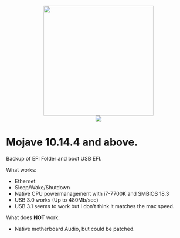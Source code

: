 <p align="center">
    <img src = "https://is3-ssl.mzstatic.com/image/thumb/Purple123/v4/6a/eb/3a/6aeb3ad3-7210-7035-6027-b256514de631/DarkProductPageIcon.png/1200x630bb.png" height="300" width="300"> <br \>
    <img src = "https://upload.wikimedia.org/wikipedia/commons/thumb/c/c0/MacOS_Mojave_wordmark.svg/512px-MacOS_Mojave_wordmark.svg.png">

</p>

# Mojave 10.14.4 and above.

Backup of EFI Folder and boot USB EFI.

What works:
* Ethernet
* Sleep/Wake/Shutdown
* Native CPU powermanagement with i7-7700K and SMBIOS 18.3
* USB 3.0 works (Up to 480Mb/sec)
* USB 3.1 seems to work but I don't think it matches the max speed.

What does **NOT** work:
* Native motherboard Audio, but could be patched. 